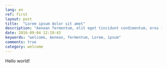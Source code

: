 ```yaml
---
lang: en
ref: first
layout: post
title:  "Lorem ipsum dolor sit amet"
description: "Aenean fermentum, elit eget tincidunt condimentum, eros ipsum rutrum orci, sagittis tempus lacus enim ac dui."
date: 2016-09-04 12:19:43
keywords: "welcome, Aenean, fermentum, Lorem, ipsum"
comments: true
category: welcome
---
```


Hello world!
